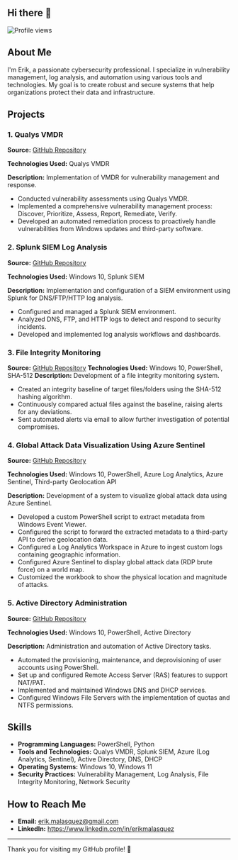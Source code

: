 ## Hi there 👋

![Profile views](https://komarev.com/ghpvc/?username=savatexl47&color=blueviolet)

## About Me

I'm Erik, a passionate cybersecurity professional. I specialize in vulnerability management, log analysis, and automation using various tools and technologies. My goal is to create robust and secure systems that help organizations protect their data and infrastructure.

## Projects

### 1. Qualys VMDR
**Source:** [GitHub Repository](https://github.com/savatexl47/Qualys-VMDR)

**Technologies Used:** Qualys VMDR

**Description:** Implementation of VMDR for vulnerability management and response.
- Conducted vulnerability assessments using Qualys VMDR.
- Implemented a comprehensive vulnerability management process: Discover, Prioritize, Assess, Report, Remediate, Verify.
- Developed an automated remediation process to proactively handle vulnerabilities from Windows updates and third-party software.

### 2. Splunk SIEM Log Analysis
**Source:** [GitHub Repository](https://github.com/savatexl47/Splunk-Projects)

**Technologies Used:** Windows 10, Splunk SIEM

**Description:** Implementation and configuration of a SIEM environment using Splunk for DNS/FTP/HTTP log analysis.
- Configured and managed a Splunk SIEM environment.
- Analyzed DNS, FTP, and HTTP logs to detect and respond to security incidents.
- Developed and implemented log analysis workflows and dashboards.

### 3. File Integrity Monitoring
**Source:** [GitHub Repository](https://github.com/savatexl47/FIM)
**Technologies Used:** Windows 10, PowerShell, SHA-512
**Description:** Development of a file integrity monitoring system.
- Created an integrity baseline of target files/folders using the SHA-512 hashing algorithm.
- Continuously compared actual files against the baseline, raising alerts for any deviations.
- Sent automated alerts via email to allow further investigation of potential compromises.

### 4. Global Attack Data Visualization Using Azure Sentinel
**Source:** [GitHub Repository](https://github.com/savatexl47/Azure-Sentinel)

**Technologies Used:** Windows 10, PowerShell, Azure Log Analytics, Azure Sentinel, Third-party Geolocation API

**Description:** Development of a system to visualize global attack data using Azure Sentinel.
- Developed a custom PowerShell script to extract metadata from Windows Event Viewer.
- Configured the script to forward the extracted metadata to a third-party API to derive geolocation data.
- Configured a Log Analytics Workspace in Azure to ingest custom logs containing geographic information.
- Configured Azure Sentinel to display global attack data (RDP brute force) on a world map.
- Customized the workbook to show the physical location and magnitude of attacks.

### 5. Active Directory Administration
**Source:** [GitHub Repository](https://github.com/savatexl47/AD-Admin)

**Technologies Used:** Windows 10, PowerShell, Active Directory

**Description:** Administration and automation of Active Directory tasks.
- Automated the provisioning, maintenance, and deprovisioning of user accounts using PowerShell.
- Set up and configured Remote Access Server (RAS) features to support NAT/PAT.
- Implemented and maintained Windows DNS and DHCP services.
- Configured Windows File Servers with the implementation of quotas and NTFS permissions.

## Skills

- **Programming Languages:** PowerShell, Python
- **Tools and Technologies:** Qualys VMDR, Splunk SIEM, Azure (Log Analytics, Sentinel), Active Directory, DNS, DHCP
- **Operating Systems:** Windows 10, Windows 11
- **Security Practices:** Vulnerability Management, Log Analysis, File Integrity Monitoring, Network Security

## How to Reach Me

- **Email:** erik.malasquez@gmail.com
- **LinkedIn:** https://www.linkedin.com/in/erikmalasquez
<!--- **Twitter:** https://twitter.com/savatexl47-->

---

Thank you for visiting my GitHub profile! 🚀

